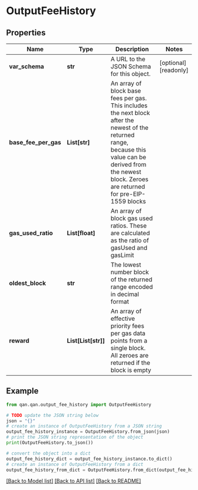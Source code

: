 # OutputFeeHistory


## Properties

Name | Type | Description | Notes
------------ | ------------- | ------------- | -------------
**var_schema** | **str** | A URL to the JSON Schema for this object. | [optional] [readonly] 
**base_fee_per_gas** | **List[str]** | An array of block base fees per gas. This includes the next block after the newest of the returned range, because this value can be derived from the newest block. Zeroes are returned for pre-EIP-1559 blocks | 
**gas_used_ratio** | **List[float]** | An array of block gas used ratios. These are calculated as the ratio of gasUsed and gasLimit | 
**oldest_block** | **str** | The lowest number block of the returned range encoded in decimal format | 
**reward** | **List[List[str]]** | An array of effective priority fees per gas data points from a single block. All zeroes are returned if the block is empty | 

## Example

```python
from qan.qan.output_fee_history import OutputFeeHistory

# TODO update the JSON string below
json = "{}"
# create an instance of OutputFeeHistory from a JSON string
output_fee_history_instance = OutputFeeHistory.from_json(json)
# print the JSON string representation of the object
print(OutputFeeHistory.to_json())

# convert the object into a dict
output_fee_history_dict = output_fee_history_instance.to_dict()
# create an instance of OutputFeeHistory from a dict
output_fee_history_from_dict = OutputFeeHistory.from_dict(output_fee_history_dict)
```
[[Back to Model list]](../README.md#documentation-for-models) [[Back to API list]](../README.md#documentation-for-api-endpoints) [[Back to README]](../README.md)


